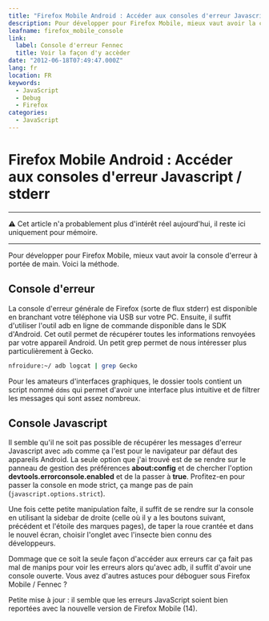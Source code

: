 ```yaml
---
title: "Firefox Mobile Android : Accéder aux consoles d'erreur Javascript / stderr"
description: Pour développer pour Firefox Mobile, mieux vaut avoir la console d'erreur à portée de main. Voici la méthode.
leafname: firefox_mobile_console
link:
  label: Console d'erreur Fennec
  title: Voir la façon d'y accèder
date: "2012-06-18T07:49:47.000Z"
lang: fr
location: FR
keywords:
  - JavaScript
  - Debug
  - Firefox
categories:
  - JavaScript
---
```


# Firefox Mobile Android : Accéder aux consoles d'erreur Javascript / stderr

---

⚠ Cet article n'a probablement plus d'intérêt réel aujourd'hui, il reste ici uniquement pour mémoire.

---

Pour développer pour Firefox Mobile, mieux vaut avoir la console d'erreur à portée de main. Voici la méthode.

## Console d'erreur

La console d'erreur générale de Firefox (sorte de flux stderr) est disponible en branchant votre téléphone via USB sur votre PC. Ensuite, il suffit d'utiliser l'outil adb en ligne de commande disponible dans le SDK d'Android. Cet outil permet de récupérer toutes les informations renvoyées par votre appareil Android. Un petit grep permet de nous intéresser plus particulièrement à Gecko.

```sh
nfroidure:~/ adb logcat | grep Gecko
```

Pour les amateurs d'interfaces graphiques, le dossier tools contient un script nommé `ddms` qui permet d'avoir une interface plus intuitive et de filtrer les messages qui sont assez nombreux.

## Console Javascript

Il semble qu'il ne soit pas possible de récupérer les messages d'erreur Javascript avec `adb` comme ça l'est pour le navigateur par défaut des appareils Android. La seule option que j'ai trouvé est de se rendre sur le panneau de gestion des préférences **about:config** et de chercher l'option **devtools.errorconsole.enabled** et de la passer à **true**. Profitez-en pour passer la console en mode strict, ça mange pas de pain (`javascript.options.strict`).

Une fois cette petite manipulation faîte, il suffit de se rendre sur la console en utilisant la sidebar de droite (celle où il y a les boutons suivant, précédent et l'étoile des marques pages), de taper la roue crantée et dans le nouvel écran, choisir l'onglet avec l'insecte bien connu des développeurs.

Dommage que ce soit la seule façon d'accéder aux erreurs car ça fait pas mal de manips pour voir les erreurs alors qu'avec adb, il suffit d'avoir une console ouverte. Vous avez d'autres astuces pour déboguer sous Firefox Mobile / Fennec ?

Petite mise à jour : il semble que les erreurs JavaScript soient bien reportées avec la nouvelle version de Firefox Mobile (14).
